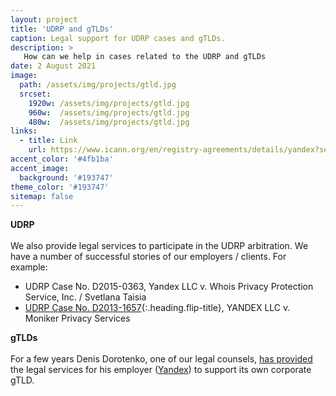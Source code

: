 ```yaml
---
layout: project
title: 'UDRP and gTLDs'
caption: Legal support for UDRP cases and gTLDs.
description: >
   How can we help in cases related to the UDRP and gTLDs  
date: 2 August 2021
image: 
  path: /assets/img/projects/gtld.jpg
  srcset: 
    1920w: /assets/img/projects/gtld.jpg
    960w:  /assets/img/projects/gtld.jpg
    480w:  /assets/img/projects/gtld.jpg
links:
  - title: Link
    url: https://www.icann.org/en/registry-agreements/details/yandex?section=agreement
accent_color: '#4fb1ba'
accent_image:
  background: '#193747'
theme_color: '#193747'
sitemap: false
---
```


**UDRP**<br/>
<br/>
We also provide legal services to participate in the UDRP arbitration. We have a number of successful stories of our employers / clients. For example:
* UDRP Case No. D2015-0363,  Yandex LLC v. Whois Privacy Protection Service, Inc. / Svetlana Taisia 
* [UDRP Case No. D2013-1657](../../blog/example/2021-07-23-udrp-d2013-1657){:.heading.flip-title},  YANDEX LLC v. Moniker Privacy Services 

**gTLDs**<br/>
<br/>
For a few years Denis Dorotenko, one of our legal counsels, [has provided](https://itp.cdn.icann.org/en/files/registry-agreements/yandex/yandex-contacts-16jul14-en.pdf) the legal services for his employer ([Yandex](https://yandex.com/company)) to support its own corporate gTLD.

